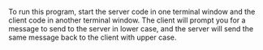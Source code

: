 To run this program, start the server code in one terminal window and the client code in another terminal
window. The client will prompt you for a message to send to the server in lower case, and the server will send the same message back to the client with upper case.
